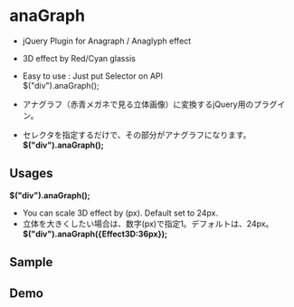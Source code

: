 # anaGraph
* jQuery Plugin for Anagraph / Anaglyph effect
* 3D effect by Red/Cyan glassis
* Easy to use : Just put Selector on API <br> $("div").anaGraph();

* アナグラフ（赤青メガネで見る立体画像）に変換するjQuery用のプラグイン。
* セレクタを指定するだけで、その部分がアナグラフになります。  
__$("div").anaGraph();__

## Usages   
__$("div").anaGraph();__
* You can scale 3D effect by (px).  Default set to 24px.
* 立体を大きくしたい場合は、数字(px)で指定1。デフォルトは、24px。  
__$("div").anaGraph({Effect3D:36px});__


## Sample

## Demo
